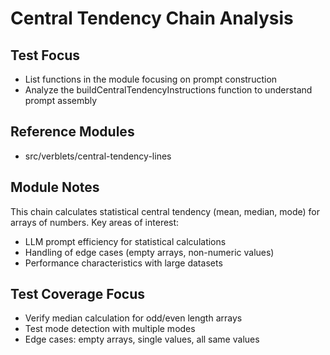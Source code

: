 # Central Tendency Chain Analysis

## Test Focus
- List functions in the module focusing on prompt construction
- Analyze the buildCentralTendencyInstructions function to understand prompt assembly


## Reference Modules
- src/verblets/central-tendency-lines

## Module Notes
This chain calculates statistical central tendency (mean, median, mode) for arrays of numbers.
Key areas of interest:
- LLM prompt efficiency for statistical calculations
- Handling of edge cases (empty arrays, non-numeric values)
- Performance characteristics with large datasets

## Test Coverage Focus
- Verify median calculation for odd/even length arrays
- Test mode detection with multiple modes
- Edge cases: empty arrays, single values, all same values